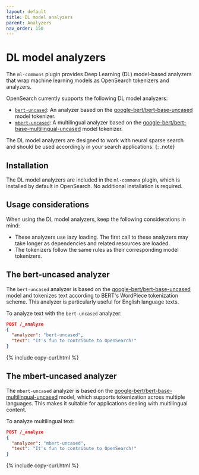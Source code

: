 ```yaml
---
layout: default
title: DL model analyzers
parent: Analyzers
nav_order: 150
---
```


# DL model analyzers

The `ml-commons` plugin provides Deep Learning (DL) model-based analyzers that wrap machine learning models as OpenSearch tokenizers and analyzers.

OpenSearch currently supports the following DL model analyzers:

* [`bert-uncased`](#the-bert-uncased-analyzer): An analyzer based on the [google-bert/bert-base-uncased](https://huggingface.co/google-bert/bert-base-uncased) model tokenizer.
* [`mbert-uncased`](#the-mbert-uncased-analyzer): A multilingual analyzer based on the [google-bert/bert-base-multilingual-uncased](https://huggingface.co/google-bert/bert-base-multilingual-uncased) model tokenizer.

The DL model analyzers are designed to work with neural sparse search and should be used accordingly in your search applications.
{: .note}

## Installation

The DL model analyzers are included in the `ml-commons` plugin, which is installed by default in OpenSearch. No additional installation is required.

## Usage considerations

When using the DL model analyzers, keep the following considerations in mind:

* These analyzers use lazy loading. The first call to these analyzers may take longer as dependencies and related resources are loaded.
* The tokenizers follow the same rules as their corresponding model tokenizers.

## The bert-uncased analyzer

The `bert-uncased` analyzer is based on the [google-bert/bert-base-uncased](https://huggingface.co/google-bert/bert-base-uncased) model and tokenizes text according to BERT's WordPiece tokenization scheme. This analyzer is particularly useful for English language texts.

To analyze text with the `bert-uncased` analyzer:

```json
POST /_analyze
{
  "analyzer": "bert-uncased",
  "text": "It's fun to contribute to OpenSearch!"
}
```
{% include copy-curl.html %}

## The mbert-uncased analyzer

The `mbert-uncased` analyzer is based on the [google-bert/bert-base-multilingual-uncased](https://huggingface.co/google-bert/bert-base-multilingual-uncased) model, which supports tokenization across multiple languages. This makes it suitable for applications dealing with multilingual content.

To analyze multilingual text:

```json
POST /_analyze
{
  "analyzer": "mbert-uncased",
  "text": "It's fun to contribute to OpenSearch!"
}
```
{% include copy-curl.html %}